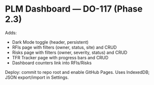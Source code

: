 # PLM Dashboard — DO-117 (Phase 2.3)
Adds:
- Dark Mode toggle (header, persistent)
- RFIs page with filters (owner, status, site) and CRUD
- Risks page with filters (owner, severity, status) and CRUD
- TFR Tracker page with progress bars and CRUD
- Dashboard counters link into RFIs/Risks

Deploy: commit to repo root and enable GitHub Pages. Uses IndexedDB; JSON export/import in Settings.
